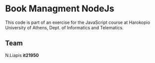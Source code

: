 # Book Managment NodeJs

This code is part of an exercise for the JavaScript course at Harokopio
University of Athens, Dept. of Informatics and Telematics.

## Team

N.Liapis <b>it21950</b>    

